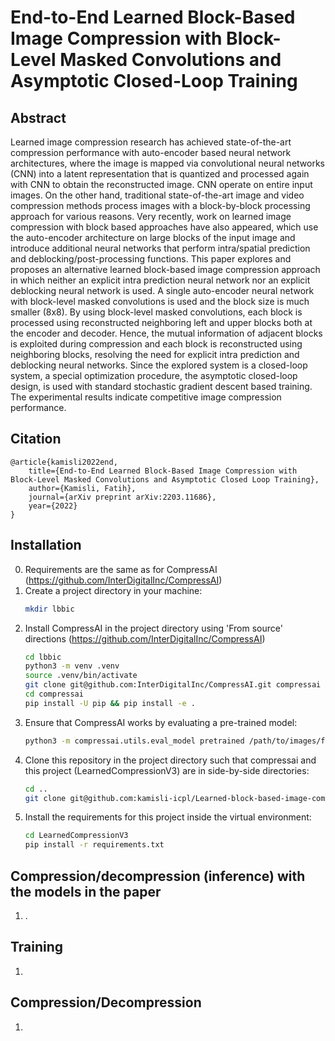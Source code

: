 # End-to-End Learned Block-Based Image Compression with Block-Level Masked Convolutions and Asymptotic Closed-Loop Training

## Abstract
Learned image compression research has achieved state-of-the-art compression performance with auto-encoder based neural network architectures, where the image is mapped via convolutional neural networks (CNN) into a latent representation that is quantized and processed again with CNN to obtain the reconstructed image. CNN operate on entire input images. On the other hand, traditional state-of-the-art image and video compression methods process images with a block-by-block processing approach for various reasons. Very recently, work on learned image compression with block based approaches have also appeared, which use the auto-encoder architecture on large blocks of the input image and introduce additional neural networks that perform intra/spatial prediction and deblocking/post-processing functions. This paper explores and proposes an alternative learned block-based image compression approach in which neither an explicit intra prediction neural network nor an explicit deblocking neural network is used. A single auto-encoder neural network with block-level masked convolutions is used and the block size is much smaller (8x8). By using block-level masked convolutions, each block is processed using reconstructed neighboring left and upper blocks both at the encoder and decoder. Hence, the mutual information of adjacent blocks is exploited during compression and each block is reconstructed using neighboring blocks, resolving the need for explicit intra prediction and deblocking neural networks. Since the explored system is a closed-loop system, a special optimization procedure, the asymptotic closed-loop design, is used with standard stochastic gradient descent based training. The experimental results indicate competitive image compression performance.

## Citation
    @article{kamisli2022end,
        title={End-to-End Learned Block-Based Image Compression with Block-Level Masked Convolutions and Asymptotic Closed Loop Training},
        author={Kamisli, Fatih},
        journal={arXiv preprint arXiv:2203.11686},
        year={2022}
    }


## Installation
0) Requirements are the same as for CompressAI (https://github.com/InterDigitalInc/CompressAI)
1) Create a project directory in your machine:  
    ```bash
    mkdir lbbic
    ```
2) Install CompressAI in the project directory using 'From source' directions (https://github.com/InterDigitalInc/CompressAI)  
    ```bash
    cd lbbic
    python3 -m venv .venv
    source .venv/bin/activate
    git clone git@github.com:InterDigitalInc/CompressAI.git compressai
    cd compressai
    pip install -U pip && pip install -e .
    ```
3) Ensure that CompressAI works by evaluating a pre-trained model:  
    ```bash
    python3 -m compressai.utils.eval_model pretrained /path/to/images/folder/ -a mbt2018 -q 1,8 --cuda
    ```
4) Clone this repository in the project directory such that compressai and this project (LearnedCompressionV3) are in side-by-side directories:  
    ```bash
    cd ..
    git clone git@github.com:kamisli-icpl/Learned-block-based-image-compression.git LearnedCompressionV3
    ```
5) Install the requirements for this project inside the virtual environment:  
    ```bash
    cd LearnedCompressionV3
    pip install -r requirements.txt
    ```


## Compression/decompression (inference) with the models in the paper
1) .

## Training
1)

## Compression/Decompression
1) 
    



